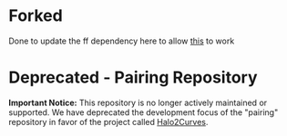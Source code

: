 # Forked

Done to update the ff dependency here to allow [this](https://github.com/EDGDrummond/EF-grant) to work

# Deprecated - Pairing Repository

**Important Notice:** This repository is no longer actively maintained or supported. We have deprecated the development focus of the "pairing" repository in favor of the project called [Halo2Curves](https://github.com/privacy-scaling-explorations/halo2curves).
